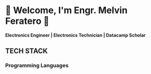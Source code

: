 # :star2: **Welcome, I'm Engr. Melvin Feratero** :star2:
**Electronics Engineer | Electronics Technician | Datacamp Scholar**

## TECH STACK
### Programming Languages
